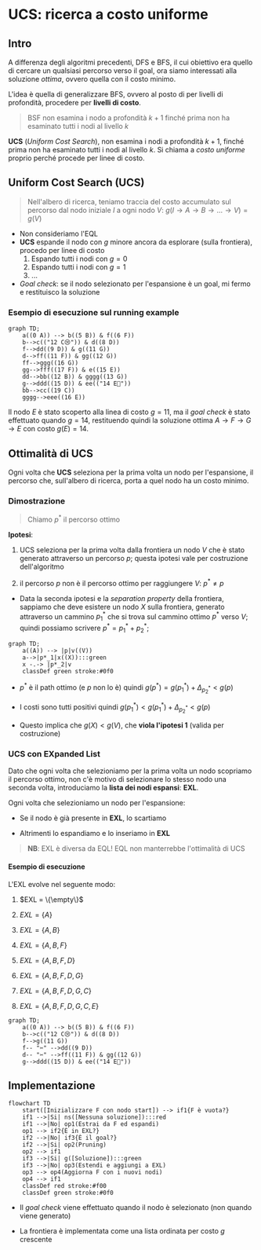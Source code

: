 # UCS: ricerca a costo uniforme

## Intro

A differenza degli algoritmi precedenti, DFS e BFS, il cui obiettivo era quello di cercare un qualsiasi percorso verso il goal, ora siamo interessati alla soluzione *ottima*, ovvero quella con il costo minimo.

L'idea è quella di generalizzare BFS, ovvero al posto di per livelli di profondità, procedere per **livelli di costo**.

> BSF non esamina i nodo a profondità $k+1$ finché prima non ha esaminato tutti i nodi al livello $k$

**UCS** (*Uniform Cost Search*), non esamina i nodi a profondità $k+1$, finché prima non ha esaminato tutti i nodi al livello $k$. Si chiama a *costo uniforme* proprio perché procede per linee di costo.

## Uniform Cost Search (UCS)

> Nell'albero di ricerca, teniamo traccia del costo accumulato sul percorso dal nodo iniziale $I$ a ogni nodo $V$: $g(I \rightarrow A \rightarrow B \rightarrow \dots \rightarrow V)=g(V)$

- Non consideriamo l'EQL
- **UCS** espande il nodo con $g$ minore ancora da esplorare (sulla frontiera), procedo per linee di costo
  1. Espando tutti i nodi con $g=0$
  2. Espando tutti i nodi con $g=1$
  3. ...
- *Goal check*: se il nodo selezionato per l'espansione è un goal, mi fermo e restituisco la soluzione

### Esempio di esecuzione sul running example

```mermaid
graph TD;
    a((0 A)) --> b((5 B)) & f((6 F))
    b-->c(("12 C😢")) & d((8 D))
    f-->dd((9 D)) & g((11 G))
    d-->ff((11 F)) & gg((12 G))
    ff-->ggg((16 G))
    gg-->fff((17 F)) & e((15 E))
    dd-->bb((12 B)) & gggg((13 G))
    g-->ddd((15 D)) & ee(("14 E🙂"))
    bb-->cc((19 C))
    gggg-->eee((16 E))
```

Il nodo $E$ è stato scoperto alla linea di costo $g=11$, ma il *goal check* è stato effettuato quando $g=14$, restituendo quindi la soluzione ottima $A \rightarrow F \rightarrow G \rightarrow E$ con costo $g(E)=14$.

## Ottimalità di UCS

Ogni volta che **UCS** seleziona per la prima volta un nodo per l'espansione, il percorso che, sull'albero di ricerca, porta a quel nodo ha un costo minimo.

### Dimostrazione

> Chiamo $p^*$ il percorso ottimo 

**Ipotesi**:

1. UCS seleziona per la prima volta dalla frontiera un nodo $V$ che è stato generato attraverso un percorso $p$; questa ipotesi vale per costruzione dell'algoritmo

2. il percorso $p$ non è il percorso ottimo per raggiungere $V$: $p^* \neq p$
- Data la seconda ipotesi e la *separation property* della frontiera, sappiamo che deve esistere un nodo $X$ sulla frontiera, generato attraverso un cammino $p^*_1$ che si trova sul cammino ottimo $p^*$ verso $V$; quindi possiamo scrivere $p^*=p^*_1 + p^*_2$;

```mermaid
graph TD;
    a((A)) --> |p|v((V))
    a-->|p*_1|x((X)):::green
    x -.-> |p*_2|v
    classDef green stroke:#0f0
```

- $p^*$ è il path ottimo (e $p$ non lo è) quindi $g(p^*)=g(p^*_1) + \Delta_{p^*_2} < g(p)$

- I costi sono tutti positivi quindi $g(p^*_1) < g(p^*_1)+\Delta_{p^*_2} < g(p)$

- Questo implica che $g(X) < g(V)$, che **viola l'ipotesi 1** (valida per costruzione)

### UCS con EXpanded List

Dato che ogni volta che selezioniamo per la prima volta un nodo scopriamo il percorso ottimo, non c'è motivo di selezionare lo stesso nodo una seconda volta, introduciamo la **lista dei nodi espansi**: **EXL**.

Ogni volta che selezioniamo un nodo per l'espansione:

- Se il nodo è già presente in **EXL**, lo scartiamo

- Altrimenti lo espandiamo e lo inseriamo in **EXL**

> **NB**: EXL è diversa da EQL! EQL non manterrebbe l'ottimalità di UCS

#### Esempio di esecuzione

L'EXL evolve nel seguente modo:

1. $EXL = \{\empty\}$

2. $EXL = \{A\}$

3. $EXL = \{A, B\}$

4. $EXL = \{A, B, F\}$

5. $EXL = \{A, B, F, D\}$

6. $EXL = \{A, B, F, D, G\}$

7. $EXL = \{A, B, F, D, G, C\}$

8. $EXL = \{A, B, F, D, G, C, E\}$

```mermaid
graph TD;
    a((0 A)) --> b((5 B)) & f((6 F))
    b-->c(("12 C😢")) & d((8 D))
    f-->g((11 G))
    f-- "✂️" -->dd((9 D))
    d-- "✂️" -->ff((11 F)) & gg((12 G))
    g-->ddd((15 D)) & ee(("14 E🙂"))
```

## Implementazione

```mermaid
flowchart TD
    start([Inizializzare F con nodo start]) --> if1{F è vuota?}
    if1 -->|Si| ns([Nessuna soluzione]):::red
    if1 -->|No| op1(Estrai da F ed espandi)
    op1 --> if2{È in EXL?}
    if2 -->|No| if3{È il goal?}
    if2 -->|Si| op2(Pruning)
    op2 --> if1
    if3 -->|Si| g([Soluzione]):::green
    if3 -->|No| op3(Estendi e aggiungi a EXL)
    op3 --> op4(Aggiorna F con i nuovi nodi)
    op4 --> if1
    classDef red stroke:#f00
    classDef green stroke:#0f0
```

- Il *goal check* viene effettuato quando il nodo è selezionato (non quando viene generato)

- La frontiera è implementata come una lista ordinata per costo $g$ crescente